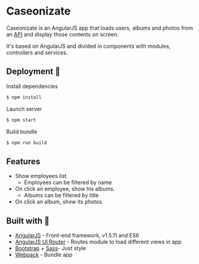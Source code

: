 # Caseonizate

Caseonizate is an AngularJS app that loads users, albums and photos from an [API](https://jsonplaceholder.typicode.com/) and display those contents on screen.

It's based on AngularJS and divided in components with modules, controllers and services.

## Deployment :hammer:


Install dependencies
```sh
$ npm install
```

Launch server
```sh
$ npm start
```

Build bundle
```sh
$ npm run build
```

## Features

- Show employees list.
  - Employees can be filtered by name
- On click an employee, show his albums.
  - Albums can be filtered by title
- On click an album, show its photos.

## Built with :rocket:

- [AngularJS](https://angularjs.org/) - Front-end framework, v1.5.11 and ES6
- [AngularJS UI Router](https://ui-router.github.io/ng1/) - Routes module to load different views in app
- [Bootstrap](https://getbootstrap.com/) + [Sass](https://sass-lang.com)- Just style
- [Webpack](https://webpack.js.org) - Bundle app
